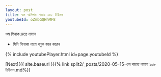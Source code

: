 ```yaml
---
layout: post
title: ওম অনিলায় নামায ১০৮ টাইমস
youtubeId: oZmbGQHhMF8
---
```

 
 
 ওম পিনাক দ্রুতে নামায  
 
 -  যিনি পিনাকা নামে ধনুক বহন করেন 
 
  
 
  
 
 
 
 
 
 


{% include youtubePlayer.html id=page.youtubeId %}
 
[Next]({{ site.baseurl }}{% link  split2/_posts/2020-05-15-ওম কাব্যে নামায ১০৮ টাইমস.md%})
 
